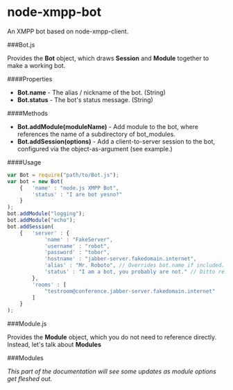 node-xmpp-bot
=============

An XMPP bot based on node-xmpp-client.

###Bot.js

Provides the **Bot** object, which draws **Session** and **Module** together to make a working bot.

####Properties

* **Bot.name** - The alias / nickname of the bot. (String)
* **Bot.status** - The bot's status message. (String)

####Methods

* **Bot.addModule(moduleName)** - Add module <moduleName> to the bot, where <moduleName> references the name of a subdirectory of bot_modules.
* **Bot.addSession(options)** - Add a client-to-server session to the bot, configured via the <options> object-as-argument (see example.)

####Usage

```js
var Bot = require("path/to/Bot.js");
var bot = new Bot(
	{	'name' : "node.js XMPP Bot",
		'status' : "I are bot yesno?"
	}
);
bot.addModule("logging");
bot.addModule("echo");
bot.addSession(
	{	'server' : {
			'name' : "FakeServer",
			'username' : "robot",
			'password' : "tobor",
			'hostname' : "jabber-server.fakedomain.internet",
			'alias' : "Mr. Roboto", // Overrides bot.name if included.
			'status' : "I am a bot, you probably are not." // Ditto re: status
		},
		'rooms' : [
			"testroom@conference.jabber-server.fakedomain.internet"
		]
	}
);
```

###Module.js

Provides the **Module** object, which you do not need to reference directly.  Instead, let's talk about **Modules**

###Modules

*This part of the documentation will see some updates as module options get fleshed out.*